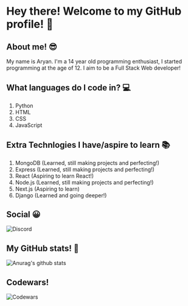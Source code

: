 # Hey there! Welcome to my GitHub profile! 👋

## About me! 😎
My name is Aryan. I'm a 14 year old programming enthusiast, I started programming at the age of 12. I aim to be a Full Stack Web developer!

## What languages do I code in? 💻

1. Python
2. HTML 
3. CSS 
4. JavaScript

## Extra Technlogies I have/aspire to learn 📚
1. MongoDB (Learned, still making projects and perfecting!)
2. Express (Learned, still making projects and perfecting!)
3. React (Aspiring to learn React!)
4. Node.js (Learned, still making projects and perfecting!)
5. Next.js (Aspiring to learn)
6. Django (Learned and going deeper!)

## Social 😀
![Discord](https://discordapp.com/users/724573679710765166)

## My GitHub stats! 💯
![Anurag's github stats](https://github-readme-stats.vercel.app/api?username=Aryan566-wq&show_icons=true&theme=great-gatsby)

## Codewars!
![Codewars](https://www.codewars.com/users/Aryan566-wq/badges/large)
